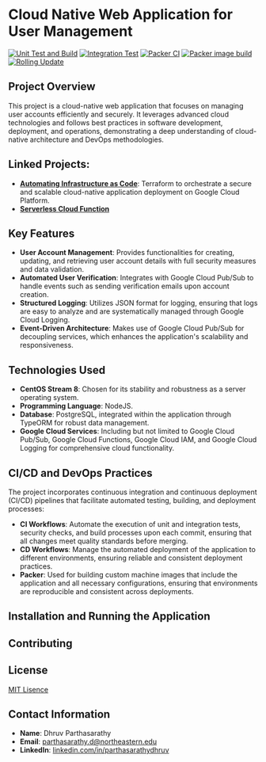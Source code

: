 # Cloud Native Web Application for User Management

[![Unit Test and Build](https://github.com/cloud-assignments-org/webapp/actions/workflows/unit-tests+build.yml/badge.svg)](https://github.com/cloud-assignments-org/webapp/actions/workflows/unit-tests+build.yml)
[![Integration Test](https://github.com/cloud-assignments-org/webapp/actions/workflows/integration-tests.yml/badge.svg)](https://github.com/cloud-assignments-org/webapp/actions/workflows/integration-tests.yml)
[![Packer CI](https://github.com/cloud-assignments-org/webapp/actions/workflows/packer-validate.yml/badge.svg)](https://github.com/cloud-assignments-org/webapp/actions/workflows/packer-validate.yml)
[![Packer image build](https://github.com/cloud-assignments-org/webapp/actions/workflows/packer-build.yml/badge.svg)](https://github.com/cloud-assignments-org/webapp/actions/workflows/packer-build.yml)
[![Rolling Update](https://github.com/cloud-assignments-org/webapp/actions/workflows/rolling-update.yml/badge.svg)](https://github.com/cloud-assignments-org/webapp/actions/workflows/rolling-update.yml)

## Project Overview

This project is a cloud-native web application that focuses on managing user accounts efficiently and securely. It leverages advanced cloud technologies and follows best practices in software development, deployment, and operations, demonstrating a deep understanding of cloud-native architecture and DevOps methodologies.

## Linked Projects: 

- **[Automating Infrastructure as Code](https://github.com/parthasarathydNU/tf-gcp-infra)**: Terraform to orchestrate a secure and scalable cloud-native application deployment on Google Cloud Platform.
- **[Serverless Cloud Function](https://github.com/parthasarathydNU/serverless)**

## Key Features

- **User Account Management**: Provides functionalities for creating, updating, and retrieving user account details with full security measures and data validation.
- **Automated User Verification**: Integrates with Google Cloud Pub/Sub to handle events such as sending verification emails upon account creation.
- **Structured Logging**: Utilizes JSON format for logging, ensuring that logs are easy to analyze and are systematically managed through Google Cloud Logging.
- **Event-Driven Architecture**: Makes use of Google Cloud Pub/Sub for decoupling services, which enhances the application's scalability and responsiveness.

## Technologies Used

- **CentOS Stream 8**: Chosen for its stability and robustness as a server operating system.
- **Programming Language**: NodeJS.
- **Database**: PostgreSQL, integrated within the application through TypeORM for robust data management.
- **Google Cloud Services**: Including but not limited to Google Cloud Pub/Sub, Google Cloud Functions, Google Cloud IAM, and Google Cloud Logging for comprehensive cloud functionality.

## CI/CD and DevOps Practices

The project incorporates continuous integration and continuous deployment (CI/CD) pipelines that facilitate automated testing, building, and deployment processes:

- **CI Workflows**: Automate the execution of unit and integration tests, security checks, and build processes upon each commit, ensuring that all changes meet quality standards before merging.
- **CD Workflows**: Manage the automated deployment of the application to different environments, ensuring reliable and consistent deployment practices.
- **Packer**: Used for building custom machine images that include the application and all necessary configurations, ensuring that environments are reproducible and consistent across deployments.

## Installation and Running the Application

<!-- Instructions here detail how to set up your local development environment, configure necessary cloud services, and deploy the application both locally and on cloud platforms. -->

## Contributing

<!-- Guidelines for how contributors can get involved, propose changes, submit patches, and report bugs. -->

## License

[MIT Lisence](https://github.com/cloud-assignments-org/webapp/blob/main/LISENCE.md)

## Contact Information
- **Name**: Dhruv Parthasarathy
- **Email**: [parthasarathy.d@northeastern.edu](mailto:parthasarathy.d@northeastern.edu)
- **LinkedIn**: [linkedin.com/in/parthasarathydhruv](https://www.linkedin.com/in/parthasarathydhruv/)
